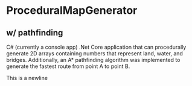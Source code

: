 # ProceduralMapGenerator 
## w/ pathfinding

C# (currently a console app) .Net Core application that can procedurally generate 2D arrays containing numbers that represent land, water, and bridges.
Additionally, an A* pathfinding algorithm was implemented to generate the fastest route from point A to point B.

This is a newline
